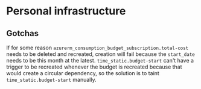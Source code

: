 # Personal infrastructure

## Gotchas

If for some reason `azurerm_consumption_budget_subscription.total-cost` needs to be deleted and recreated, creation will fail because the `start_date` needs to be this month at
the latest. `time_static.budget-start` can't have a trigger to be recreated whenever the budget is recreated because that would create a circular dependency, so the solution is
to taint `time_static.budget-start` manually.
